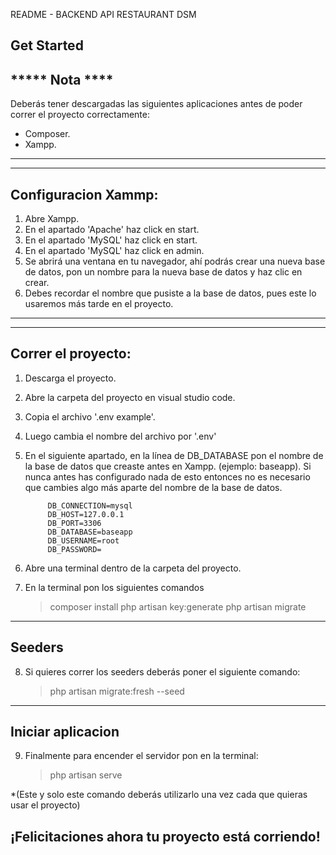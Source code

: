 README - BACKEND API RESTAURANT DSM

## Get Started

## ***** Nota ****
Deberás tener descargadas las siguientes aplicaciones antes de poder correr el proyecto correctamente:
- Composer.
- Xampp.
**********************************************************************************************************************************

----------------------------------------------------------------------------------------------------------------------------------
## Configuracion Xammp:

1. Abre Xampp.
2. En el apartado 'Apache' haz click en start.
3. En el apartado 'MySQL' haz click en start.
4. En el apartado 'MySQL' haz click en admin.
5. Se abrirá una ventana en tu navegador, ahí podrás crear una nueva base de datos, pon un nombre para la
   nueva base de datos y haz clic en crear.
6. Debes recordar el nombre que pusiste a la base de datos, pues este lo usaremos más tarde en el proyecto.

----------------------------------------------------------------------------------------------------------------------------------

----------------------------------------------------------------------------------------------------------------------------------
## Correr el proyecto:

1. Descarga el proyecto.
2. Abre la carpeta del proyecto en visual studio code.
3. Copia el archivo '.env example'.
4. Luego cambia el nombre del archivo por '.env'
5. En el siguiente apartado, en la línea de DB_DATABASE pon el nombre de la base de datos que creaste antes en Xampp.
   (ejemplo: baseapp).
   Si nunca antes has configurado nada de esto entonces no es necesario que cambies algo más aparte del nombre de la base de datos.

            DB_CONNECTION=mysql
            DB_HOST=127.0.0.1
            DB_PORT=3306
            DB_DATABASE=baseapp
            DB_USERNAME=root
            DB_PASSWORD= 

6. Abre una terminal dentro de la carpeta del proyecto.
7. En la terminal pon los siguientes comandos 
	> composer install
	> php artisan key:generate
	> php artisan migrate

----------------------------------------------------------------------------------------------------------------------------------
## Seeders 

8. Si quieres correr los seeders deberás poner el siguiente comando:
	> php artisan migrate:fresh --seed

----------------------------------------------------------------------------------------------------------------------------------
## Iniciar aplicacion

9. Finalmente para encender el servidor pon en la terminal:
	> php artisan serve

*(Este y solo este comando deberás utilizarlo una vez cada que quieras usar el proyecto)

## ¡Felicitaciones ahora tu proyecto está corriendo!

